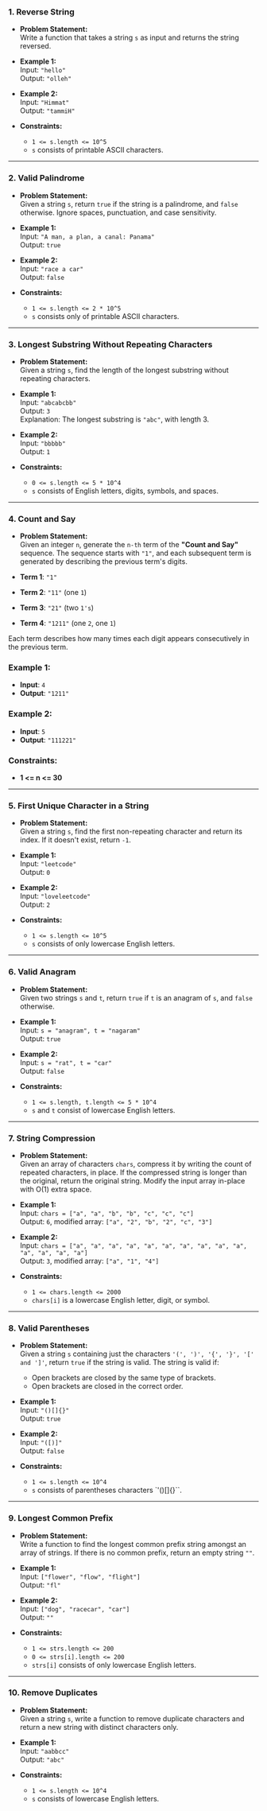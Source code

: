 ### 1. **Reverse String**
   - **Problem Statement:**  
     Write a function that takes a string `s` as input and returns the string reversed.
   
   - **Example 1:**  
     Input: `"hello"`  
     Output: `"olleh"`
   
   - **Example 2:**  
     Input: `"Himmat"`  
     Output: `"tammiH"`

   - **Constraints:**
     - `1 <= s.length <= 10^5`
     - `s` consists of printable ASCII characters.

---

### 2. **Valid Palindrome**
   - **Problem Statement:**  
     Given a string `s`, return `true` if the string is a palindrome, and `false` otherwise. Ignore spaces, punctuation, and case sensitivity.
   
   - **Example 1:**  
     Input: `"A man, a plan, a canal: Panama"`  
     Output: `true`
   
   - **Example 2:**  
     Input: `"race a car"`  
     Output: `false`

   - **Constraints:**
     - `1 <= s.length <= 2 * 10^5`
     - `s` consists only of printable ASCII characters.

---

### 3. **Longest Substring Without Repeating Characters**
   - **Problem Statement:**  
     Given a string `s`, find the length of the longest substring without repeating characters.

   - **Example 1:**  
     Input: `"abcabcbb"`  
     Output: `3`  
     Explanation: The longest substring is `"abc"`, with length 3.

   - **Example 2:**  
     Input: `"bbbbb"`  
     Output: `1`
   
   - **Constraints:**
     - `0 <= s.length <= 5 * 10^4`
     - `s` consists of English letters, digits, symbols, and spaces.

---

### 4. **Count and Say**
   - **Problem Statement:**  
     Given an integer `n`, generate the `n-th` term of the **"Count and Say"** sequence. The sequence starts with `"1"`, and each subsequent term is generated by describing the previous term's digits.

- **Term 1**: `"1"`
- **Term 2**: `"11"` (one `1`)
- **Term 3**: `"21"` (two `1's`)
- **Term 4**: `"1211"` (one `2`, one `1`)

Each term describes how many times each digit appears consecutively in the previous term.

### Example 1:
- **Input**: `4`
- **Output**: `"1211"`

### Example 2:
- **Input**: `5`
- **Output**: `"111221"`

### Constraints:
- **1 <= n <= 30**

---

### 5. **First Unique Character in a String**
   - **Problem Statement:**  
     Given a string `s`, find the first non-repeating character and return its index. If it doesn't exist, return `-1`.

   - **Example 1:**  
     Input: `"leetcode"`  
     Output: `0`
   
   - **Example 2:**  
     Input: `"loveleetcode"`  
     Output: `2`

   - **Constraints:**
     - `1 <= s.length <= 10^5`
     - `s` consists of only lowercase English letters.

---

### 6. **Valid Anagram**
   - **Problem Statement:**  
     Given two strings `s` and `t`, return `true` if `t` is an anagram of `s`, and `false` otherwise.
   
   - **Example 1:**  
     Input: `s = "anagram", t = "nagaram"`  
     Output: `true`
   
   - **Example 2:**  
     Input: `s = "rat", t = "car"`  
     Output: `false`

   - **Constraints:**
     - `1 <= s.length, t.length <= 5 * 10^4`
     - `s` and `t` consist of lowercase English letters.

---

### 7. **String Compression**
   - **Problem Statement:**  
     Given an array of characters `chars`, compress it by writing the count of repeated characters, in place. If the compressed string is longer than the original, return the original string. Modify the input array in-place with O(1) extra space.

   - **Example 1:**  
     Input: `chars = ["a", "a", "b", "b", "c", "c", "c"]`  
     Output: `6`, modified array: `["a", "2", "b", "2", "c", "3"]`
     
   - **Example 2:**  
     Input: `chars = ["a", "a", "a", "a", "a", "a", "a", "a", "a", "a", "a", "a", "a", "a"]`  
     Output: `3`, modified array: `["a", "1", "4"]`
   
   - **Constraints:**
     - `1 <= chars.length <= 2000`
     - `chars[i]` is a lowercase English letter, digit, or symbol.

---

### 8. **Valid Parentheses**
   - **Problem Statement:**  
     Given a string `s` containing just the characters `'(', ')', '{', '}', '[' and ']'`, return `true` if the string is valid. The string is valid if:
     - Open brackets are closed by the same type of brackets.
     - Open brackets are closed in the correct order.

   - **Example 1:**  
     Input: `"()[]{}"`  
     Output: `true`
   
   - **Example 2:**  
     Input: `"([)]"`  
     Output: `false`

   - **Constraints:**
     - `1 <= s.length <= 10^4`
     - `s` consists of parentheses characters `'()[]{}``.

---

### 9. **Longest Common Prefix**
   - **Problem Statement:**  
     Write a function to find the longest common prefix string amongst an array of strings. If there is no common prefix, return an empty string `""`.

   - **Example 1:**  
     Input: `["flower", "flow", "flight"]`  
     Output: `"fl"`
   
   - **Example 2:**  
     Input: `["dog", "racecar", "car"]`  
     Output: `""`

   - **Constraints:**
     - `1 <= strs.length <= 200`
     - `0 <= strs[i].length <= 200`
     - `strs[i]` consists of only lowercase English letters.

---

### 10. **Remove Duplicates**
   - **Problem Statement:**  
     Given a string `s`, write a function to remove duplicate characters and return a new string with distinct characters only.
   
   - **Example 1:**  
     Input: `"aabbcc"`  
     Output: `"abc"`

   - **Constraints:**
     - `1 <= s.length <= 10^4`
     - `s` consists of lowercase English letters.
